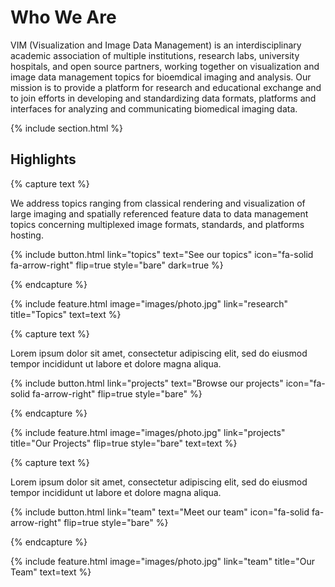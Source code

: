 ---
---

# Who We Are

VIM (Visualization and Image Data Management) is an interdisciplinary academic association of multiple institutions, research labs, university hospitals, and open source partners, working together on visualization and image data management topics for bioemdical imaging and analysis. Our mission is to provide a platform for research and educational exchange and to join efforts in developing and standardizing data formats, platforms and interfaces for analyzing and communicating biomedical imaging data.

{% include section.html %}

## Highlights

{% capture text %}

We address topics ranging from classical rendering and visualization of large imaging and spatially referenced feature data to data management topics concerning multiplexed image formats, standards, and platforms hosting.

{%
  include button.html
  link="topics"
  text="See our topics"
  icon="fa-solid fa-arrow-right"
  flip=true
  style="bare"
  dark=true
%}

{% endcapture %}

{%
  include feature.html
  image="images/photo.jpg"
  link="research"
  title="Topics"
  text=text
%}

{% capture text %}

Lorem ipsum dolor sit amet, consectetur adipiscing elit, sed do eiusmod tempor incididunt ut labore et dolore magna aliqua.

{%
  include button.html
  link="projects"
  text="Browse our projects"
  icon="fa-solid fa-arrow-right"
  flip=true
  style="bare"
%}

{% endcapture %}

{%
  include feature.html
  image="images/photo.jpg"
  link="projects"
  title="Our Projects"
  flip=true
  style="bare"
  text=text
%}

{% capture text %}

Lorem ipsum dolor sit amet, consectetur adipiscing elit, sed do eiusmod tempor incididunt ut labore et dolore magna aliqua.

{%
  include button.html
  link="team"
  text="Meet our team"
  icon="fa-solid fa-arrow-right"
  flip=true
  style="bare"
%}

{% endcapture %}

{%
  include feature.html
  image="images/photo.jpg"
  link="team"
  title="Our Team"
  text=text
%}

